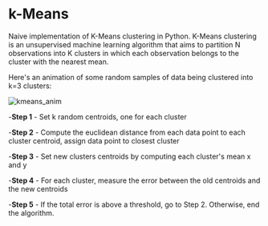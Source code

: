 # k-Means

Naive implementation of K-Means clustering in Python. K-Means clustering is an unsupervised machine learning algorithm that aims to partition N observations into K clusters in which each observation belongs to the cluster with the nearest mean.

Here's an animation of some random samples of data being clustered into k=3 clusters:

![kmeans_anim](https://user-images.githubusercontent.com/8327505/227825237-47f5f137-15a1-436d-b3b6-7943998401c6.gif)


-**Step 1** - Set k random centroids, one for each cluster

-**Step 2** - Compute the euclidean distance from each data point to each cluster centroid,
		 assign data point to closest cluster
		 
-**Step 3** - Set new clusters centroids by computing each cluster's mean x and y

-**Step 4** - For each cluster, measure the error between the old centroids and the new centroids

-**Step 5** - If the total error is above a threshold, go to Step 2. Otherwise, end the algorithm.
